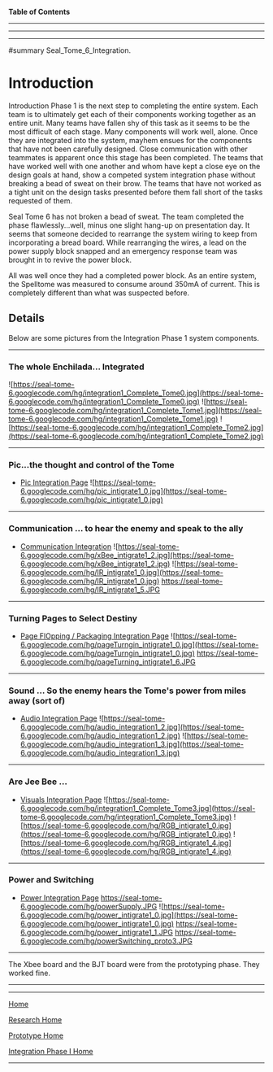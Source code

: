 **Table of Contents**

---





---


---

#summary Seal\_Tome\_6\_Integration.

# Introduction #
Introduction Phase 1 is the next step to completing the entire system.  Each team is to ultimately get each of their components working together as an entire unit.  Many teams have fallen shy of this task as it seems to be the most difficult of each stage.  Many components will work well, alone.  Once they are integrated into the system, mayhem ensues for the components that have not been carefully designed.  Close communication with other teammates is apparent once this stage has been completed.  The teams that have worked well with one another and whom have kept a close eye on the design goals at hand, show a competed system integration phase without breaking a bead of sweat on their brow.  The teams that have not worked as a tight unit on the design tasks presented before them fall short of the tasks requested of them.

Seal Tome 6 has not broken a bead of sweat.  The team completed the phase flawlessly...well, minus one slight hang-up on presentation day.  It seems that someone decided to rearrange the system wiring to keep from incorporating a bread board.  While rearranging the wires, a lead on the power supply block snapped and an emergency response team was brought in to revive the power block.

All was well once they had a completed power block.  As an entire system, the Spelltome was measured to consume around 350mA of current.  This is completely different than what was suspected before.

## Details ##
Below are some pictures from the Integration Phase 1 system components.

---

### The whole Enchilada... Integrated ###
![https://seal-tome-6.googlecode.com/hg/integration1_Complete_Tome0.jpg](https://seal-tome-6.googlecode.com/hg/integration1_Complete_Tome0.jpg)
![https://seal-tome-6.googlecode.com/hg/integration1_Complete_Tome1.jpg](https://seal-tome-6.googlecode.com/hg/integration1_Complete_Tome1.jpg)
![https://seal-tome-6.googlecode.com/hg/integration1_Complete_Tome2.jpg](https://seal-tome-6.googlecode.com/hg/integration1_Complete_Tome2.jpg)


---

### Pic...the thought and control of the Tome ###
  * [Pic Integration Page](Integration_Pic.md)
![https://seal-tome-6.googlecode.com/hg/pic_intigrate1_0.jpg](https://seal-tome-6.googlecode.com/hg/pic_intigrate1_0.jpg)


---

### Communication  ... to hear the enemy and speak to the ally ###
  * [Communication Integration](Integration_Communications.md)
![https://seal-tome-6.googlecode.com/hg/xBee_intigrate1_2.jpg](https://seal-tome-6.googlecode.com/hg/xBee_intigrate1_2.jpg)
![https://seal-tome-6.googlecode.com/hg/IR_intigrate1_0.jpg](https://seal-tome-6.googlecode.com/hg/IR_intigrate1_0.jpg)
https://seal-tome-6.googlecode.com/hg/IR_intigrate1_5.JPG

---

### Turning Pages to Select Destiny ###
  * [Page FlOpping / Packaging Integration Page](Integration_Packaging.md)
![https://seal-tome-6.googlecode.com/hg/pageTurngin_intigrate1_0.jpg](https://seal-tome-6.googlecode.com/hg/pageTurngin_intigrate1_0.jpg)
https://seal-tome-6.googlecode.com/hg/pageTurning_intigrate1_6.JPG

---

### Sound ... So the enemy hears the Tome's power from miles away (sort of) ###
  * [Audio Integration Page](Integration_Audio.md)
![https://seal-tome-6.googlecode.com/hg/audio_integration1_2.jpg](https://seal-tome-6.googlecode.com/hg/audio_integration1_2.jpg)
![https://seal-tome-6.googlecode.com/hg/audio_integration1_3.jpg](https://seal-tome-6.googlecode.com/hg/audio_integration1_3.jpg)

---

### Are Jee Bee ... ###
  * [Visuals Integration Page](Integration_Visuals.md)
![https://seal-tome-6.googlecode.com/hg/integration1_Complete_Tome3.jpg](https://seal-tome-6.googlecode.com/hg/integration1_Complete_Tome3.jpg)
![https://seal-tome-6.googlecode.com/hg/RGB_intigrate1_0.jpg](https://seal-tome-6.googlecode.com/hg/RGB_intigrate1_0.jpg)
![https://seal-tome-6.googlecode.com/hg/RGB_intigrate1_4.jpg](https://seal-tome-6.googlecode.com/hg/RGB_intigrate1_4.jpg)

---

### Power and Switching ###
  * [Power Integration Page](Integration_Power.md)
https://seal-tome-6.googlecode.com/hg/powerSupply.JPG
![https://seal-tome-6.googlecode.com/hg/power_intigrate1_0.jpg](https://seal-tome-6.googlecode.com/hg/power_intigrate1_0.jpg)
https://seal-tome-6.googlecode.com/hg/power_intigrate1_1.JPG
https://seal-tome-6.googlecode.com/hg/powerSwitching_proto3.JPG


---

The Xbee board and the BJT board were from the prototyping phase.  They worked fine.

---



---

[Home](MainPage.md)

[Research Home](Research.md)

[Prototype Home](prototype.md)

[Integration Phase I Home](Integration.md)



---
